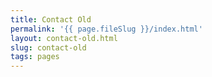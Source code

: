 ```yaml
---
title: Contact Old
permalink: '{{ page.fileSlug }}/index.html'
layout: contact-old.html
slug: contact-old
tags: pages
---
```



